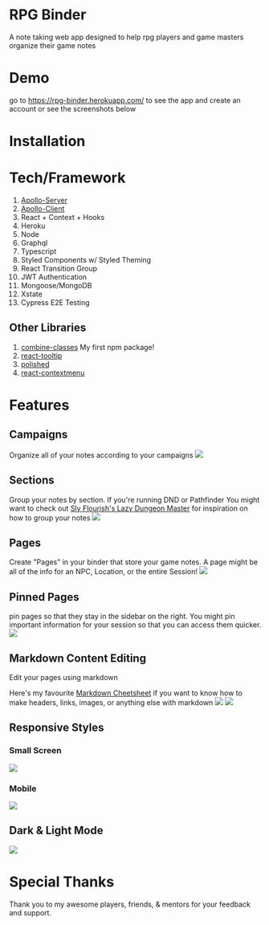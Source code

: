 
# RPG Binder
A note taking web app designed to help rpg players and game masters organize their game notes

# Demo

go to https://rpg-binder.herokuapp.com/ to see the app and create an account or see the screenshots below

# Installation

# Tech/Framework
1. [Apollo-Server](https://www.apollographql.com/docs/apollo-server/)
1. [Apollo-Client](https://www.apollographql.com/docs/react/)
1. React + Context + Hooks
1. Heroku
1. Node
1. Graphql
1. Typescript
1. Styled Components w/ Styled Theming
1. React Transition Group
1. JWT Authentication
1. Mongoose/MongoDB
1. Xstate
1. Cypress E2E Testing

## Other Libraries

1. [combine-classes](https://github.com/BrooklinJazz/combine-classes#readme) My first npm package!
1. [react-tooltip](https://www.npmjs.com/package/react-tooltip)
1. [polished](https://github.com/styled-components/polished)
1. [react-contextmenu](https://github.com/vkbansal/react-contextmenu)
# Features
## Campaigns
Organize all of your notes according to your campaigns
![](screenshots/createCampaign.png)
## Sections
Group your notes by section. If you're running DND or Pathfinder You might want to check out [Sly Flourish's Lazy Dungeon Master](https://slyflourish.com/lazydm/) for inspiration on how to group your notes
![](screenshots/createSection.png)
## Pages
Create "Pages" in your binder that store your game notes. A page might be all of the info for an NPC, Location, or the entire Session!
![](screenshots/createPage.png)
## Pinned Pages
pin pages so that they stay in the sidebar on the right. You might pin important information for your session so that you can access them quicker.
![](screenshots/pinnedPages.png)
## Markdown Content Editing
Edit your pages using markdown

Here's my favourite [Markdown Cheetsheet](https://github.com/adam-p/markdown-here/wiki/Markdown-Cheatsheet) if you want to know how to make headers, links, images, or anything else with markdown
![](screenshots/markdownContent.png)
![](screenshots/markdownPreview.png)

## Responsive Styles
### Small Screen
![](screenshots/smallScreen.png)
### Mobile
![](screenshots/mobileScreen.png)

## Dark & Light Mode
![](screenshots/lightMode.png)

# Special Thanks
Thank you to my awesome players, friends, & mentors for your feedback and support.